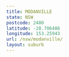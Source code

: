 ```yaml
---
title: MODANVILLE
state: NSW
postcode: 2480
latitude: -28.706486
longitude: 153.25943
url: /nsw/modanville/
layout: suburb
---
```

